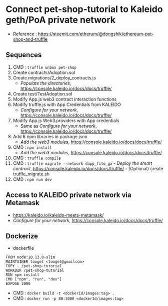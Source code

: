 # Connect pet-shop-tutorial to Kaleido geth/PoA private network

 - Reference : https://steemit.com/etherum/@dongshik/ethereum-pet-shop-and-truffle

## Sequences
 1. CMD : `truffle unbox pet-shop`
 2. Create contracts/Adoption.sol
 3. Create migrations/2_deploy_contracts.js
    - _Populate the directories_, https://console.kaleido.io/docs/docs/truffle/
 4. Create test/TestAdoption.sol
 5. Modify App.js web3 contract interaction functions
 6. Modify truffle.js with App Credentials from KALEIDO
    - _Configure for your network_, https://console.kaleido.io/docs/docs/truffle/
 7. Modify App.js Web3.providers with App credentials
    - Same as _Configure for your network_, https://console.kaleido.io/docs/docs/truffle/
 8. Add 6 npm libraries in package.json
    - _Add the web3 modules_, https://console.kaleido.io/docs/docs/truffle/
 9. CMD : `npm install`
    - _Add the web3 modules_, https://console.kaleido.io/docs/docs/truffle/
 10. CMD : `truffle compile`
 11. CMD : `truffle migrate --network dapp_fito_ga`
    - _Deploy the smart contract_, https://console.kaleido.io/docs/docs/truffle/
    - (Optional) create truffle_migrate.sh
 12. CMD : `npm run dev`

## Access to KALEIDO private network via Metamask
  - https://kaleido.io/kaleido-meets-metamask/
  - _Configure for your network_, https://console.kaleido.io/docs/docs/truffle/

## Dockerize
 - dockerfile
```
FROM node:10.13.0-slim
MAINTAINER tooget <tooget@gmailcom>
COPY . /pet-shop-tutorial
WORKDIR /pet-shop-tutorial
RUN npm install
CMD ["npm", "run", "dev"]
EXPOSE 3000
```
 - CMD : `docker build -t <dockerId/images:tag> .`
 - CMD : `docker run -p 80:3000 <dockerId/images:tag>`
 